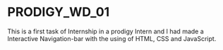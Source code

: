 # PRODIGY_WD_01
This is a first task of Internship in a prodigy Intern and I had made a Interactive Navigation-bar with the using of HTML, CSS and JavaScript. 

